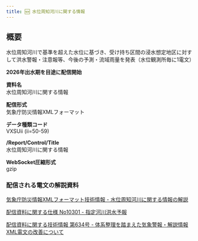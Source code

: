```yaml
---
title: 🆕 水位周知河川に関する情報
---
```


## 概要
水位周知河川で基準を超えた水位に基づき、受け持ち区間の浸水想定地区に対すして洪水警報・注意報等、今後の予測・流域雨量を発表（水位観測所毎に1電文）

**2026年出水期を目途に配信開始**

**資料名** <br/>
水位周知河川に関する情報

**配信形式** <br/>
気象庁防災情報XMLフォーマット

**データ種類コード** <br/>
VXSUii (ii=50-59)

**/Report/Control/Title** <br/>
水位周知河川に関する情報

**WebSocket圧縮形式** <br/>
gzip

### 配信される電文の解説資料
[気象庁防災情報XMLフォーマット技術情報 - 水位周知河川に関する情報の解説](https://dmdata.jp/docs/jma/manual/0282-0282.pdf) 
 
 
[配信資料に関する仕様 No10301 - 指定河川洪水予報](https://www.data.jma.go.jp/suishin/shiyou/pdf/no10301)
 

[配信資料に関する技術情報 第634号 - 体系整理を踏まえた気象警報・解説情報XML電文の改善について](https://dmdata.jp/docs/jma/technical/634.pdf) 
